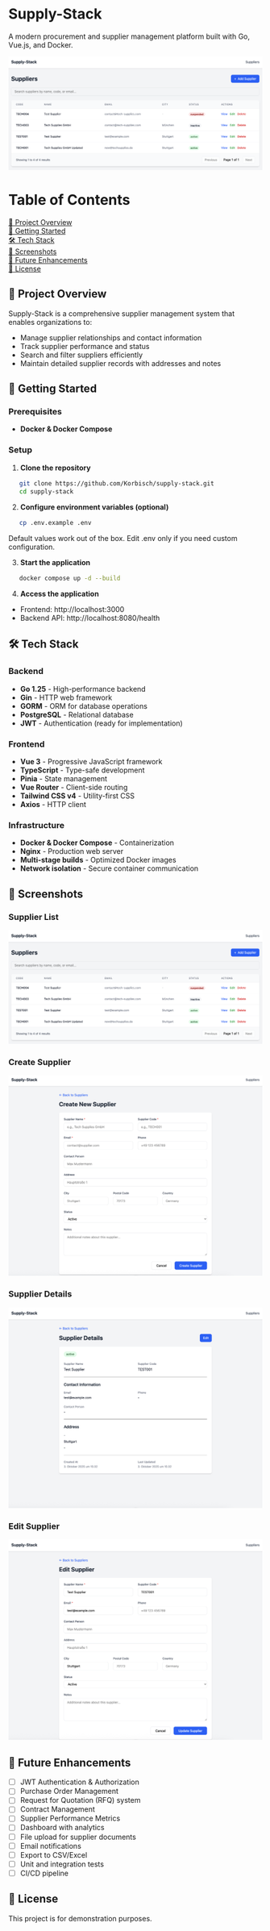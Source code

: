# Supply-Stack

A modern procurement and supplier management platform built with Go, Vue.js, and Docker.

![Supply-Stack Dashboard](screenshots/supplier-list.png)

# Table of Contents
[🎯 Project Overview](#-project-overview)  
[🚀 Getting Started](#-getting-started)  
[🛠️ Tech Stack](#-tech-stack)  
[📸 Screenshots](#-screenshots)  
[🚧 Future Enhancements](#-future-enhancements)  
[📝 License](#-license)  

## 🎯 Project Overview

Supply-Stack is a comprehensive supplier management system that enables organizations to:
- Manage supplier relationships and contact information
- Track supplier performance and status
- Search and filter suppliers efficiently
- Maintain detailed supplier records with addresses and notes


## 🚀 Getting Started

### Prerequisites

- **Docker & Docker Compose**

### Setup

1. **Clone the repository**
```bash
   git clone https://github.com/Korbisch/supply-stack.git
   cd supply-stack
```

2. **Configure environment variables (optional)**
```bash
   cp .env.example .env
```
Default values work out of the box. Edit .env only if you need custom configuration.

3. **Start the application**
```bash
   docker compose up -d --build
```

4. **Access the application**
- Frontend: http://localhost:3000
- Backend API: http://localhost:8080/health

## 🛠️ Tech Stack

### Backend
- **Go 1.25** - High-performance backend
- **Gin** - HTTP web framework
- **GORM** - ORM for database operations
- **PostgreSQL** - Relational database
- **JWT** - Authentication (ready for implementation)

### Frontend
- **Vue 3** - Progressive JavaScript framework
- **TypeScript** - Type-safe development
- **Pinia** - State management
- **Vue Router** - Client-side routing
- **Tailwind CSS v4** - Utility-first CSS
- **Axios** - HTTP client

### Infrastructure
- **Docker & Docker Compose** - Containerization
- **Nginx** - Production web server
- **Multi-stage builds** - Optimized Docker images
- **Network isolation** - Secure container communication

## 📸 Screenshots

### Supplier List
![Supplier List](screenshots/supplier-list.png)

### Create Supplier
![Create Supplier](screenshots/supplier-create.png)

### Supplier Details
![Supplier Details](screenshots/supplier-detail.png)

### Edit Supplier
![Edit Supplier](screenshots/supplier-edit.png)


## 🚧 Future Enhancements

- [ ] JWT Authentication & Authorization
- [ ] Purchase Order Management
- [ ] Request for Quotation (RFQ) system
- [ ] Contract Management
- [ ] Supplier Performance Metrics
- [ ] Dashboard with analytics
- [ ] File upload for supplier documents
- [ ] Email notifications
- [ ] Export to CSV/Excel
- [ ] Unit and integration tests
- [ ] CI/CD pipeline

## 📝 License

This project is for demonstration purposes.

